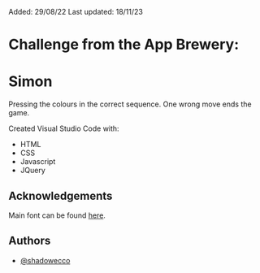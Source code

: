 Added: 29/08/22
Last updated: 18/11/23

# Challenge from the App Brewery:

# Simon

Pressing the colours in the correct sequence. One wrong move ends the game.

Created Visual Studio Code with:

- HTML
- CSS
- Javascript
- JQuery


## Acknowledgements

Main font can be found [here](https://fonts.google.com/specimen/Press+Start+2P).


## Authors

- [@shadowecco](https://www.github.com/shadowecco)
